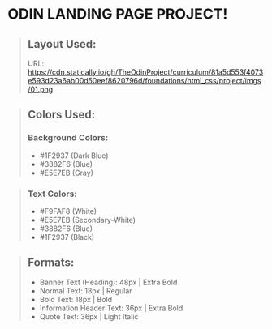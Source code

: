 # ODIN LANDING PAGE PROJECT!

> ## Layout Used:
> URL: https://cdn.statically.io/gh/TheOdinProject/curriculum/81a5d553f4073e593d23a6ab00d50eef8620796d/foundations/html_css/project/imgs/01.png

> ## Colors Used:
> ### Background Colors:
> - #1F2937 (Dark Blue)
> - #3882F6 (Blue)
> - #E5E7EB (Gray)

> ### Text Colors:
> - #F9FAF8 (White)
> - #E5E7EB (Secondary-White)
> - #3882F6 (Blue)
> - #1F2937 (Black)

> ## Formats:
> - Banner Text (Heading): 48px | Extra Bold
> - Normal Text: 18px | Regular
> - Bold Text: 18px | Bold
> - Information Header Text: 36px | Extra Bold
> - Quote Text: 36px | Light Italic